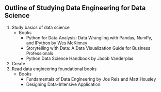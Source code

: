 ## Outline of Studying Data Engineering for Data Science

1. Study basics of data science
   - Books
     - Python for Data Analysis: Data Wrangling with Pandas, NumPy, and IPython by Wes McKinney
     - Storytelling with Data: A Data Visualization Guide for Business Professionals
     - Python Data Science Handbook by Jacob Vanderplas
2. Create
3. Read data engineering foundational books
    - Books
      - Fundamentals of Data Engineering by Joe Reis and Matt Housley
      - Designing Data-Intensive Application